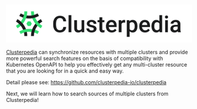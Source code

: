 ![Clusterpedia](./clusterpedia.png)

[Clusterpedia](https://github.com/clusterpedia-io/clusterpedia) can synchronize resources with multiple clusters and provide more powerful search features on the basis of compatibility with Kubernetes OpenAPI to help you effectively get any multi-cluster resource that you are looking for in a quick and easy way.

Detail please see: https://github.com/clusterpedia-io/clusterpedia

Next, we will learn how to search sources of multiple clusters from Clusterpedia!
